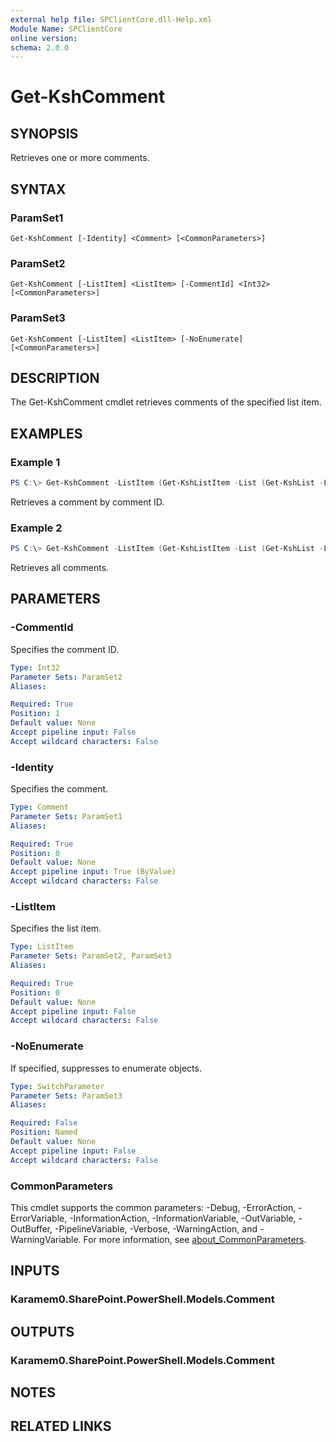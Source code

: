 ```yaml
---
external help file: SPClientCore.dll-Help.xml
Module Name: SPClientCore
online version:
schema: 2.0.0
---
```


# Get-KshComment

## SYNOPSIS
Retrieves one or more comments.

## SYNTAX

### ParamSet1
```
Get-KshComment [-Identity] <Comment> [<CommonParameters>]
```

### ParamSet2
```
Get-KshComment [-ListItem] <ListItem> [-CommentId] <Int32> [<CommonParameters>]
```

### ParamSet3
```
Get-KshComment [-ListItem] <ListItem> [-NoEnumerate] [<CommonParameters>]
```

## DESCRIPTION
The Get-KshComment cmdlet retrieves comments of the specified list item.

## EXAMPLES

### Example 1
```powershell
PS C:\> Get-KshComment -ListItem (Get-KshListItem -List (Get-KshList -ListTitle 'Site Pages') -ItemId 1) -CommentId 1
```

Retrieves a comment by comment ID.

### Example 2
```powershell
PS C:\> Get-KshComment -ListItem (Get-KshListItem -List (Get-KshList -ListTitle 'Site Pages') -ItemId 1)
```

Retrieves all comments.

## PARAMETERS

### -CommentId
Specifies the comment ID.

```yaml
Type: Int32
Parameter Sets: ParamSet2
Aliases:

Required: True
Position: 1
Default value: None
Accept pipeline input: False
Accept wildcard characters: False
```

### -Identity
Specifies the comment.

```yaml
Type: Comment
Parameter Sets: ParamSet1
Aliases:

Required: True
Position: 0
Default value: None
Accept pipeline input: True (ByValue)
Accept wildcard characters: False
```

### -ListItem
Specifies the list item.

```yaml
Type: ListItem
Parameter Sets: ParamSet2, ParamSet3
Aliases:

Required: True
Position: 0
Default value: None
Accept pipeline input: False
Accept wildcard characters: False
```

### -NoEnumerate
If specified, suppresses to enumerate objects.

```yaml
Type: SwitchParameter
Parameter Sets: ParamSet3
Aliases:

Required: False
Position: Named
Default value: None
Accept pipeline input: False
Accept wildcard characters: False
```

### CommonParameters
This cmdlet supports the common parameters: -Debug, -ErrorAction, -ErrorVariable, -InformationAction, -InformationVariable, -OutVariable, -OutBuffer, -PipelineVariable, -Verbose, -WarningAction, and -WarningVariable. For more information, see [about_CommonParameters](http://go.microsoft.com/fwlink/?LinkID=113216).

## INPUTS

### Karamem0.SharePoint.PowerShell.Models.Comment

## OUTPUTS

### Karamem0.SharePoint.PowerShell.Models.Comment

## NOTES

## RELATED LINKS
